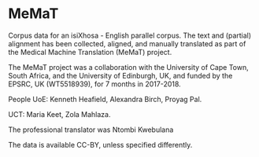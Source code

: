 # MeMaT
Corpus data for an isiXhosa - English parallel corpus. The text and (partial) alignment has been collected, aligned, and manually translated as part of the Medical Machine Translation (MeMaT) project. 

The MeMaT project was a collaboration with the University of Cape Town, South Africa, and the University of Edinburgh, UK, and funded by the EPSRC, UK (WT5518939), for 7 months in 2017-2018. 

People
UoE:
Kenneth Heafield, 
Alexandra Birch, 
Proyag Pal.

UCT:
Maria Keet, 
Zola Mahlaza.

The professional translator was Ntombi Kwebulana

The data is available CC-BY, unless specified differently.
